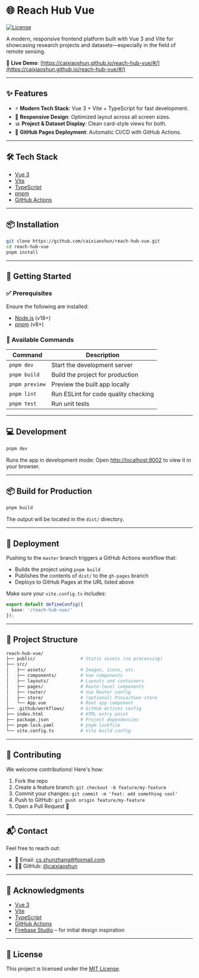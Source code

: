 # 🌐 Reach Hub Vue

[![License](https://img.shields.io/badge/license-MIT-blue.svg)](LICENSE)

A modern, responsive frontend platform built with Vue 3 and Vite for showcasing research projects and datasets—especially in the field of remote sensing.

🔗 **Live Demo**: [https://caixiaoshun.github.io/reach-hub-vue/#/](https://caixiaoshun.github.io/reach-hub-vue/#/)

---

## ✨ Features

* ⚡ **Modern Tech Stack**: Vue 3 + Vite + TypeScript for fast development.
* 📱 **Responsive Design**: Optimized layout across all screen sizes.
* 📊 **Project & Dataset Display**: Clean card-style views for both.
* 🚀 **GitHub Pages Deployment**: Automatic CI/CD with GitHub Actions.

---

## 🛠️ Tech Stack

* [Vue 3](https://vuejs.org/)
* [Vite](https://vitejs.dev/)
* [TypeScript](https://www.typescriptlang.org/)
* [pnpm](https://pnpm.io/)
* [GitHub Actions](https://github.com/features/actions)

---

## 📦 Installation

```bash
git clone https://github.com/caixiaoshun/reach-hub-vue.git
cd reach-hub-vue
pnpm install
```

---

## 🧪 Getting Started

### ✅ Prerequisites

Ensure the following are installed:

* [Node.js](https://nodejs.org/) (v18+)
* [pnpm](https://pnpm.io/) (v8+)

### 🧰 Available Commands

| Command        | Description                          |
| -------------- | ------------------------------------ |
| `pnpm dev`     | Start the development server         |
| `pnpm build`   | Build the project for production     |
| `pnpm preview` | Preview the built app locally        |
| `pnpm lint`    | Run ESLint for code quality checking |
| `pnpm test`    | Run unit tests                       |

---

## 💻 Development

```bash
pnpm dev
```

Runs the app in development mode:
Open [http://localhost:9002](http://localhost:9002) to view it in your browser.

---

## 📦 Build for Production

```bash
pnpm build
```

The output will be located in the `dist/` directory.

---

## 🚀 Deployment

Pushing to the `master` branch triggers a GitHub Actions workflow that:

* Builds the project using `pnpm build`
* Publishes the contents of `dist/` to the `gh-pages` branch
* Deploys to GitHub Pages at the URL listed above

Make sure your `vite.config.ts` includes:

```ts
export default defineConfig({
  base: '/reach-hub-vue/'
});
```

---

## 📁 Project Structure

```bash
reach-hub-vue/
├── public/                 # Static assets (no processing)
├── src/
│   ├── assets/             # Images, icons, etc.
│   ├── components/         # Vue components
│   ├── layouts/            # Layouts and containers
│   ├── pages/              # Route-level components
│   ├── router/             # Vue Router config
│   ├── store/              # (optional) Pinia/Vuex store
│   └── App.vue             # Root app component
├── .github/workflows/      # GitHub Actions config
├── index.html              # HTML entry point
├── package.json            # Project dependencies
├── pnpm-lock.yaml          # pnpm lockfile
└── vite.config.ts          # Vite build config
```

---

## 🤝 Contributing

We welcome contributions! Here's how:

1. Fork the repo
2. Create a feature branch: `git checkout -b feature/my-feature`
3. Commit your changes: `git commit -m 'feat: add something cool'`
4. Push to GitHub: `git push origin feature/my-feature`
5. Open a Pull Request 🎉

---

## 📬 Contact

Feel free to reach out:

* 📧 Email: [cs.shunzhang@foxmail.com](mailto:cs.shunzhang@foxmail.com)
* 🧑‍💻 GitHub: [@caixiaoshun](https://github.com/caixiaoshun)

---

## 🙏 Acknowledgments

* [Vue 3](https://vuejs.org/)
* [Vite](https://vitejs.dev/)
* [TypeScript](https://www.typescriptlang.org/)
* [GitHub Actions](https://github.com/features/actions)
* [Firebase Studio](https://idx.google.com/) – for initial design inspiration

---

## 📄 License

This project is licensed under the [MIT License](LICENSE).
